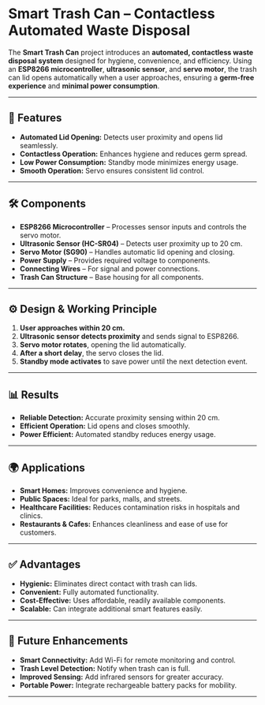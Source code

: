 
# Smart Trash Can – Contactless Automated Waste Disposal

The **Smart Trash Can** project introduces an **automated, contactless waste disposal system** designed for hygiene, convenience, and efficiency. Using an **ESP8266 microcontroller**, **ultrasonic sensor**, and **servo motor**, the trash can lid opens automatically when a user approaches, ensuring a **germ-free experience** and **minimal power consumption**.

---

## 📌 Features

* **Automated Lid Opening:** Detects user proximity and opens lid seamlessly.
* **Contactless Operation:** Enhances hygiene and reduces germ spread.
* **Low Power Consumption:** Standby mode minimizes energy usage.
* **Smooth Operation:** Servo ensures consistent lid control.

---

## 🛠 Components

* **ESP8266 Microcontroller** – Processes sensor inputs and controls the servo motor.
* **Ultrasonic Sensor (HC-SR04)** – Detects user proximity up to 20 cm.
* **Servo Motor (SG90)** – Handles automatic lid opening and closing.
* **Power Supply** – Provides required voltage to components.
* **Connecting Wires** – For signal and power connections.
* **Trash Can Structure** – Base housing for all components.

---

## ⚙️ Design & Working Principle

1. **User approaches within 20 cm.**
2. **Ultrasonic sensor detects proximity** and sends signal to ESP8266.
3. **Servo motor rotates**, opening the lid automatically.
4. **After a short delay**, the servo closes the lid.
5. **Standby mode activates** to save power until the next detection event.

---

## 📊 Results

* **Reliable Detection:** Accurate proximity sensing within 20 cm.
* **Efficient Operation:** Lid opens and closes smoothly.
* **Power Efficient:** Automated standby reduces energy usage.

---

## 🌍 Applications

* **Smart Homes:** Improves convenience and hygiene.
* **Public Spaces:** Ideal for parks, malls, and streets.
* **Healthcare Facilities:** Reduces contamination risks in hospitals and clinics.
* **Restaurants & Cafes:** Enhances cleanliness and ease of use for customers.

---

## ✅ Advantages

* **Hygienic:** Eliminates direct contact with trash can lids.
* **Convenient:** Fully automated functionality.
* **Cost-Effective:** Uses affordable, readily available components.
* **Scalable:** Can integrate additional smart features easily.

---

## 🚀 Future Enhancements

* **Smart Connectivity:** Add Wi-Fi for remote monitoring and control.
* **Trash Level Detection:** Notify when trash can is full.
* **Improved Sensing:** Add infrared sensors for greater accuracy.
* **Portable Power:** Integrate rechargeable battery packs for mobility.

---

